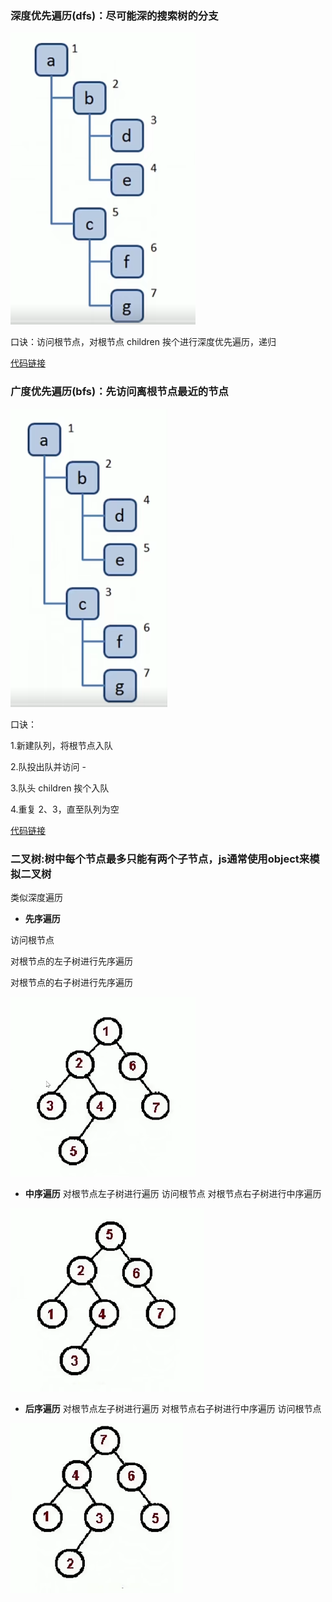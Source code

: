 ### 深度优先遍历(dfs)：尽可能深的搜索树的分支
![Image text](./图片/3.png)


口诀：访问根节点，对根节点 children 挨个进行深度优先遍历，递归

[代码链接](./树.js)

### 广度优先遍历(bfs)：先访问离根节点最近的节点

![Image text](./图片/4.png)

口诀： 

1.新建队列，将根节点入队 

2.队投出队并访问 -

3.队头 children 挨个入队 

4.重复 2、3，直至队列为空

[代码链接](./树.js)


### 二叉树:树中每个节点最多只能有两个子节点，js通常使用object来模拟二叉树

类似深度遍历

- **先序遍历**

访问根节点 

对根节点的左子树进行先序遍历

对根节点的右子树进行先序遍历

![Image text](./图片/5.png)

- **中序遍历**
对根节点左子树进行遍历
访问根节点
对根节点右子树进行中序遍历

![Image text](./图片/6.png)

- **后序遍历**
对根节点左子树进行遍历
对根节点右子树进行中序遍历
访问根节点


![Image text](./图片/7.png)